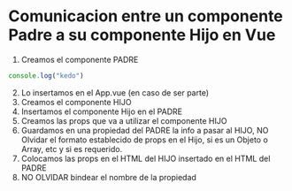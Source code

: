 # Comunicacion entre un componente Padre a su componente Hijo en Vue

1. Creamos el componente PADRE

```javascript
console.log("kedo")
```
2. Lo insertamos en el App.vue (en caso de ser parte)
2. Creamos el componente HIJO
3. Insertamos el componente Hijo en el PADRE
4. Creamos las props que va a utilizar el componente HIJO
5. Guardamos en una propiedad del PADRE la info a pasar al HIJO, NO Olvidar el formato establecido de props en el Hijo, si es un Objeto o Array, etc y si es requerido.
6. Colocamos las props en el HTML del HIJO insertado en el HTML del PADRE
7. NO OLVIDAR bindear el nombre de la propiedad